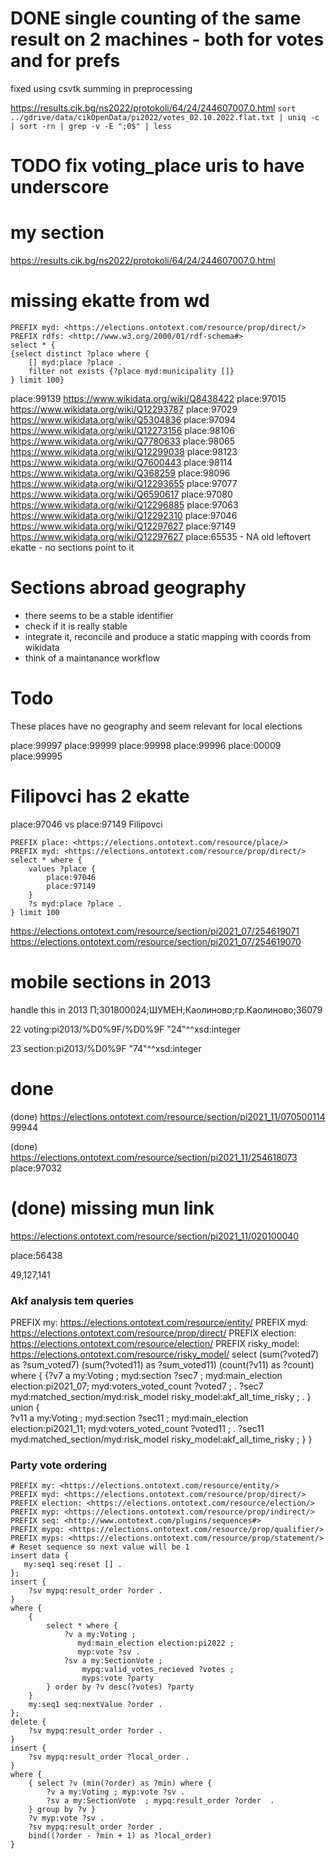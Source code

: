 # DONE single counting of the same result on 2 machines - both for votes and for prefs

fixed using csvtk summing in preprocessing 

https://results.cik.bg/ns2022/protokoli/64/24/244607007.0.html
`sort ../gdrive/data/cikOpenData/pi2022/votes_02.10.2022.flat.txt | uniq -c | sort -rn | grep -v -E ";0$" | less`

# TODO fix voting_place uris to have underscore

# my section 
https://results.cik.bg/ns2022/protokoli/64/24/244607007.0.html

# missing ekatte from wd

```sparql
PREFIX myd: <https://elections.ontotext.com/resource/prop/direct/>
PREFIX rdfs: <http://www.w3.org/2000/01/rdf-schema#>
select * {    
{select distinct ?place where { 
    [] myd:place ?place .
    filter not exists {?place myd:municipality []}
} limit 100} 
```

place:99139 https://www.wikidata.org/wiki/Q8438422 
place:97015 https://www.wikidata.org/wiki/Q12293787
place:97029 https://www.wikidata.org/wiki/Q5304836
place:97094 https://www.wikidata.org/wiki/Q12273156
place:98106 https://www.wikidata.org/wiki/Q7780633
place:98065 https://www.wikidata.org/wiki/Q12299038
place:98123 https://www.wikidata.org/wiki/Q7600443
place:98114 https://www.wikidata.org/wiki/Q368259
place:98096 https://www.wikidata.org/wiki/Q12293655
place:97077 https://www.wikidata.org/wiki/Q6590617
place:97080 https://www.wikidata.org/wiki/Q12296885
place:97063 https://www.wikidata.org/wiki/Q12292310
place:97046 https://www.wikidata.org/wiki/Q12297627
place:97149 https://www.wikidata.org/wiki/Q12297627
place:65535 - NA old leftovert ekatte - no sections point to it

# Sections abroad geography 
- there seems to be a stable identifier
- check if it is really stable
- integrate it, reconcile and produce a static mapping with coords from wikidata 
- think of a maintanance workflow  

# Todo 
These places have no geography and seem relevant for local elections 

place:99997 
place:99999
place:99998
place:99996
place:00009
place:99995

# Filipovci has 2 ekatte 

place:97046 vs place:97149 Filipovci

```spqrql
PREFIX place: <https://elections.ontotext.com/resource/place/>
PREFIX myd: <https://elections.ontotext.com/resource/prop/direct/>
select * where { 
    values ?place {
        place:97046
        place:97149
    }
	?s myd:place ?place .
} limit 100 
```
https://elections.ontotext.com/resource/section/pi2021_07/254619071
https://elections.ontotext.com/resource/section/pi2021_07/254619070

# mobile sections in 2013

handle this in 2013
П;301800024;ШУМЕН;Каолиново;гр.Каолиново;36079

22	voting:pi2013/%D0%9F/%D0%9F
"24"^^xsd:integer

23	section:pi2013/%D0%9F
"74"^^xsd:integer

# done

(done)
https://elections.ontotext.com/resource/section/pi2021_11/070500114
99944

(done) https://elections.ontotext.com/resource/section/pi2021_11/254618073
place:97032

# (done) missing mun link
https://elections.ontotext.com/resource/section/pi2021_11/020100040

place:56438

49,127,141

### Akf analysis tem queries

PREFIX my: <https://elections.ontotext.com/resource/entity/>
PREFIX myd: <https://elections.ontotext.com/resource/prop/direct/>
PREFIX election: <https://elections.ontotext.com/resource/election/>
PREFIX risky_model: <https://elections.ontotext.com/resource/risky_model/>
select 
(sum(?voted7) as ?sum_voted7)
(sum(?voted11) as ?sum_voted11)
(count(?v11) as ?count)
where { 
	{?v7 a my:Voting ;
    myd:section ?sec7 ;
    myd:main_election election:pi2021_07;
    myd:voters_voted_count ?voted7 ;
    .
    ?sec7 myd:matched_section/myd:risk_model risky_model:akf_all_time_risky ;
    .
    } union {                         
    ?v11 a my:Voting ;
    myd:section ?sec11 ;
    myd:main_election election:pi2021_11;
    myd:voters_voted_count ?voted11 ;
    .
    ?sec11 myd:matched_section/myd:risk_model risky_model:akf_all_time_risky ;
    }
} 


### Party vote ordering

```sparql
PREFIX my: <https://elections.ontotext.com/resource/entity/>
PREFIX myd: <https://elections.ontotext.com/resource/prop/direct/>
PREFIX election: <https://elections.ontotext.com/resource/election/>
PREFIX myp: <https://elections.ontotext.com/resource/prop/indirect/>
PREFIX seq: <http://www.ontotext.com/plugins/sequences#>
PREFIX mypq: <https://elections.ontotext.com/resource/prop/qualifier/>
PREFIX myps: <https://elections.ontotext.com/resource/prop/statement/>
# Reset sequence so next value will be 1
insert data {
   my:seq1 seq:reset [] .
};
insert {
    ?sv mypq:result_order ?order .
}
where {
    {
        select * where {
            ?v a my:Voting ;
               myd:main_election election:pi2022 ;
               myp:vote ?sv .
            ?sv a my:SectionVote ;
                mypq:valid_votes_recieved ?votes ;
                myps:vote ?party 
        } order by ?v desc(?votes) ?party
    }
    my:seq1 seq:nextValue ?order .
};
delete {
    ?sv mypq:result_order ?order .
}
insert {
    ?sv mypq:result_order ?local_order .
}
where {
    { select ?v (min(?order) as ?min) where { 
        ?v a my:Voting ; myp:vote ?sv .
        ?sv a my:SectionVote  ; mypq:result_order ?order  .
    } group by ?v }
    ?v myp:vote ?sv .
    ?sv mypq:result_order ?order .
    bind((?order - ?min + 1) as ?local_order)
}
```